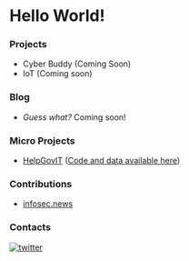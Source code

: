 # Hello World!

### Projects
- Cyber Buddy (Coming Soon)
- IoT (Coming soon)

### Blog
- *Guess what?* Coming soon!

### Micro Projects
- [HelpGovIT](https://v4lerio.github.io/infosecnews-help-gov-it) ([Code and data available here](https://github.com/v4lerio/infosecnews-help-gov-it))

### Contributions
- [infosec.news](https://infosec.news)

### Contacts

<!-- Please don't remove this: Grab your social icons from https://github.com/carlsednaoui/gitsocial -->
<!-- display the social media buttons in your README -->

[![twitter][1.1]](https://twitter.com/valeriocestrone)


<!-- links to social media icons -->
<!-- no need to change these -->
<!-- icons with padding -->

[1.1]: http://i.imgur.com/tXSoThF.png (twitter icon with padding)
[6.1]: http://i.imgur.com/0o48UoR.png (github icon with padding)

<!-- icons without padding -->

[1.2]: http://i.imgur.com/wWzX9uB.png (twitter icon without padding)
[6.2]: http://i.imgur.com/9I6NRUm.png (github icon without padding)
